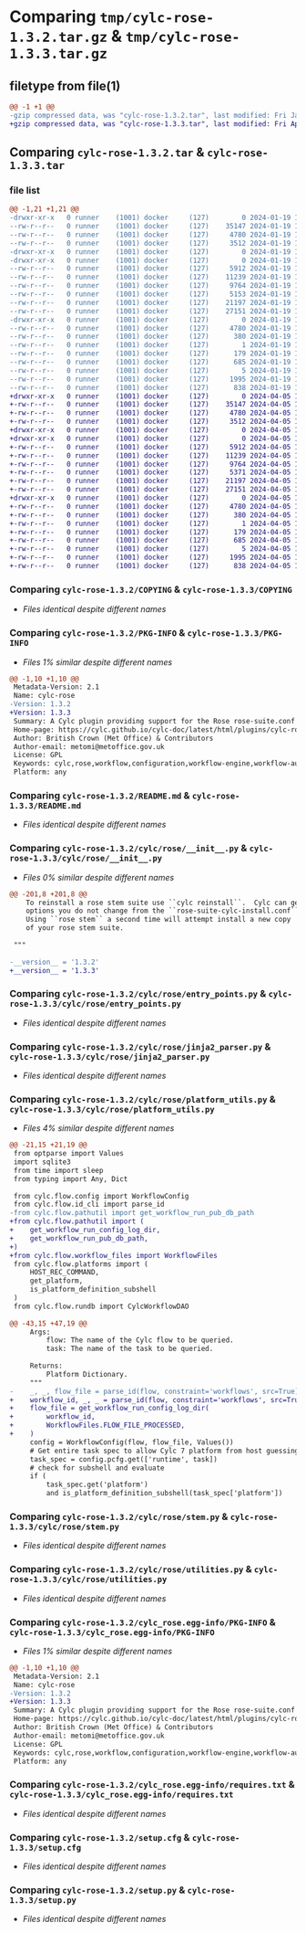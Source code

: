 # Comparing `tmp/cylc-rose-1.3.2.tar.gz` & `tmp/cylc-rose-1.3.3.tar.gz`

## filetype from file(1)

```diff
@@ -1 +1 @@
-gzip compressed data, was "cylc-rose-1.3.2.tar", last modified: Fri Jan 19 10:11:53 2024, max compression
+gzip compressed data, was "cylc-rose-1.3.3.tar", last modified: Fri Apr  5 14:59:53 2024, max compression
```

## Comparing `cylc-rose-1.3.2.tar` & `cylc-rose-1.3.3.tar`

### file list

```diff
@@ -1,21 +1,21 @@
-drwxr-xr-x   0 runner    (1001) docker     (127)        0 2024-01-19 10:11:53.845994 cylc-rose-1.3.2/
--rw-r--r--   0 runner    (1001) docker     (127)    35147 2024-01-19 10:11:49.000000 cylc-rose-1.3.2/COPYING
--rw-r--r--   0 runner    (1001) docker     (127)     4780 2024-01-19 10:11:53.845994 cylc-rose-1.3.2/PKG-INFO
--rw-r--r--   0 runner    (1001) docker     (127)     3512 2024-01-19 10:11:49.000000 cylc-rose-1.3.2/README.md
-drwxr-xr-x   0 runner    (1001) docker     (127)        0 2024-01-19 10:11:53.841994 cylc-rose-1.3.2/cylc/
-drwxr-xr-x   0 runner    (1001) docker     (127)        0 2024-01-19 10:11:53.845994 cylc-rose-1.3.2/cylc/rose/
--rw-r--r--   0 runner    (1001) docker     (127)     5912 2024-01-19 10:11:49.000000 cylc-rose-1.3.2/cylc/rose/__init__.py
--rw-r--r--   0 runner    (1001) docker     (127)    11239 2024-01-19 10:11:49.000000 cylc-rose-1.3.2/cylc/rose/entry_points.py
--rw-r--r--   0 runner    (1001) docker     (127)     9764 2024-01-19 10:11:49.000000 cylc-rose-1.3.2/cylc/rose/jinja2_parser.py
--rw-r--r--   0 runner    (1001) docker     (127)     5153 2024-01-19 10:11:49.000000 cylc-rose-1.3.2/cylc/rose/platform_utils.py
--rw-r--r--   0 runner    (1001) docker     (127)    21197 2024-01-19 10:11:49.000000 cylc-rose-1.3.2/cylc/rose/stem.py
--rw-r--r--   0 runner    (1001) docker     (127)    27151 2024-01-19 10:11:49.000000 cylc-rose-1.3.2/cylc/rose/utilities.py
-drwxr-xr-x   0 runner    (1001) docker     (127)        0 2024-01-19 10:11:53.845994 cylc-rose-1.3.2/cylc_rose.egg-info/
--rw-r--r--   0 runner    (1001) docker     (127)     4780 2024-01-19 10:11:53.000000 cylc-rose-1.3.2/cylc_rose.egg-info/PKG-INFO
--rw-r--r--   0 runner    (1001) docker     (127)      380 2024-01-19 10:11:53.000000 cylc-rose-1.3.2/cylc_rose.egg-info/SOURCES.txt
--rw-r--r--   0 runner    (1001) docker     (127)        1 2024-01-19 10:11:53.000000 cylc-rose-1.3.2/cylc_rose.egg-info/dependency_links.txt
--rw-r--r--   0 runner    (1001) docker     (127)      179 2024-01-19 10:11:53.000000 cylc-rose-1.3.2/cylc_rose.egg-info/entry_points.txt
--rw-r--r--   0 runner    (1001) docker     (127)      685 2024-01-19 10:11:53.000000 cylc-rose-1.3.2/cylc_rose.egg-info/requires.txt
--rw-r--r--   0 runner    (1001) docker     (127)        5 2024-01-19 10:11:53.000000 cylc-rose-1.3.2/cylc_rose.egg-info/top_level.txt
--rw-r--r--   0 runner    (1001) docker     (127)     1995 2024-01-19 10:11:53.845994 cylc-rose-1.3.2/setup.cfg
--rw-r--r--   0 runner    (1001) docker     (127)      838 2024-01-19 10:11:49.000000 cylc-rose-1.3.2/setup.py
+drwxr-xr-x   0 runner    (1001) docker     (127)        0 2024-04-05 14:59:53.801746 cylc-rose-1.3.3/
+-rw-r--r--   0 runner    (1001) docker     (127)    35147 2024-04-05 14:59:50.000000 cylc-rose-1.3.3/COPYING
+-rw-r--r--   0 runner    (1001) docker     (127)     4780 2024-04-05 14:59:53.801746 cylc-rose-1.3.3/PKG-INFO
+-rw-r--r--   0 runner    (1001) docker     (127)     3512 2024-04-05 14:59:50.000000 cylc-rose-1.3.3/README.md
+drwxr-xr-x   0 runner    (1001) docker     (127)        0 2024-04-05 14:59:53.801746 cylc-rose-1.3.3/cylc/
+drwxr-xr-x   0 runner    (1001) docker     (127)        0 2024-04-05 14:59:53.801746 cylc-rose-1.3.3/cylc/rose/
+-rw-r--r--   0 runner    (1001) docker     (127)     5912 2024-04-05 14:59:50.000000 cylc-rose-1.3.3/cylc/rose/__init__.py
+-rw-r--r--   0 runner    (1001) docker     (127)    11239 2024-04-05 14:59:50.000000 cylc-rose-1.3.3/cylc/rose/entry_points.py
+-rw-r--r--   0 runner    (1001) docker     (127)     9764 2024-04-05 14:59:50.000000 cylc-rose-1.3.3/cylc/rose/jinja2_parser.py
+-rw-r--r--   0 runner    (1001) docker     (127)     5371 2024-04-05 14:59:50.000000 cylc-rose-1.3.3/cylc/rose/platform_utils.py
+-rw-r--r--   0 runner    (1001) docker     (127)    21197 2024-04-05 14:59:50.000000 cylc-rose-1.3.3/cylc/rose/stem.py
+-rw-r--r--   0 runner    (1001) docker     (127)    27151 2024-04-05 14:59:50.000000 cylc-rose-1.3.3/cylc/rose/utilities.py
+drwxr-xr-x   0 runner    (1001) docker     (127)        0 2024-04-05 14:59:53.801746 cylc-rose-1.3.3/cylc_rose.egg-info/
+-rw-r--r--   0 runner    (1001) docker     (127)     4780 2024-04-05 14:59:53.000000 cylc-rose-1.3.3/cylc_rose.egg-info/PKG-INFO
+-rw-r--r--   0 runner    (1001) docker     (127)      380 2024-04-05 14:59:53.000000 cylc-rose-1.3.3/cylc_rose.egg-info/SOURCES.txt
+-rw-r--r--   0 runner    (1001) docker     (127)        1 2024-04-05 14:59:53.000000 cylc-rose-1.3.3/cylc_rose.egg-info/dependency_links.txt
+-rw-r--r--   0 runner    (1001) docker     (127)      179 2024-04-05 14:59:53.000000 cylc-rose-1.3.3/cylc_rose.egg-info/entry_points.txt
+-rw-r--r--   0 runner    (1001) docker     (127)      685 2024-04-05 14:59:53.000000 cylc-rose-1.3.3/cylc_rose.egg-info/requires.txt
+-rw-r--r--   0 runner    (1001) docker     (127)        5 2024-04-05 14:59:53.000000 cylc-rose-1.3.3/cylc_rose.egg-info/top_level.txt
+-rw-r--r--   0 runner    (1001) docker     (127)     1995 2024-04-05 14:59:53.805746 cylc-rose-1.3.3/setup.cfg
+-rw-r--r--   0 runner    (1001) docker     (127)      838 2024-04-05 14:59:50.000000 cylc-rose-1.3.3/setup.py
```

### Comparing `cylc-rose-1.3.2/COPYING` & `cylc-rose-1.3.3/COPYING`

 * *Files identical despite different names*

### Comparing `cylc-rose-1.3.2/PKG-INFO` & `cylc-rose-1.3.3/PKG-INFO`

 * *Files 1% similar despite different names*

```diff
@@ -1,10 +1,10 @@
 Metadata-Version: 2.1
 Name: cylc-rose
-Version: 1.3.2
+Version: 1.3.3
 Summary: A Cylc plugin providing support for the Rose rose-suite.conf file.
 Home-page: https://cylc.github.io/cylc-doc/latest/html/plugins/cylc-rose.html
 Author: British Crown (Met Office) & Contributors
 Author-email: metomi@metoffice.gov.uk
 License: GPL
 Keywords: cylc,rose,workflow,configuration,workflow-engine,workflow-automation,workflow-management
 Platform: any
```

### Comparing `cylc-rose-1.3.2/README.md` & `cylc-rose-1.3.3/README.md`

 * *Files identical despite different names*

### Comparing `cylc-rose-1.3.2/cylc/rose/__init__.py` & `cylc-rose-1.3.3/cylc/rose/__init__.py`

 * *Files 0% similar despite different names*

```diff
@@ -201,8 +201,8 @@
    To reinstall a rose stem suite use ``cylc reinstall``.  Cylc can get any
    options you do not change from the ``rose-suite-cylc-install.conf``` file.
    Using ``rose stem`` a second time will attempt install a new copy
    of your rose stem suite.
 
 """
 
-__version__ = '1.3.2'
+__version__ = '1.3.3'
```

### Comparing `cylc-rose-1.3.2/cylc/rose/entry_points.py` & `cylc-rose-1.3.3/cylc/rose/entry_points.py`

 * *Files identical despite different names*

### Comparing `cylc-rose-1.3.2/cylc/rose/jinja2_parser.py` & `cylc-rose-1.3.3/cylc/rose/jinja2_parser.py`

 * *Files identical despite different names*

### Comparing `cylc-rose-1.3.2/cylc/rose/platform_utils.py` & `cylc-rose-1.3.3/cylc/rose/platform_utils.py`

 * *Files 4% similar despite different names*

```diff
@@ -21,15 +21,19 @@
 from optparse import Values
 import sqlite3
 from time import sleep
 from typing import Any, Dict
 
 from cylc.flow.config import WorkflowConfig
 from cylc.flow.id_cli import parse_id
-from cylc.flow.pathutil import get_workflow_run_pub_db_path
+from cylc.flow.pathutil import (
+    get_workflow_run_config_log_dir,
+    get_workflow_run_pub_db_path,
+)
+from cylc.flow.workflow_files import WorkflowFiles
 from cylc.flow.platforms import (
     HOST_REC_COMMAND,
     get_platform,
     is_platform_definition_subshell
 )
 from cylc.flow.rundb import CylcWorkflowDAO
 
@@ -43,15 +47,19 @@
     Args:
         flow: The name of the Cylc flow to be queried.
         task: The name of the task to be queried.
 
     Returns:
         Platform Dictionary.
     """
-    _, _, flow_file = parse_id(flow, constraint='workflows', src=True)
+    workflow_id, _, _ = parse_id(flow, constraint='workflows', src=True)
+    flow_file = get_workflow_run_config_log_dir(
+        workflow_id,
+        WorkflowFiles.FLOW_FILE_PROCESSED,
+    )
     config = WorkflowConfig(flow, flow_file, Values())
     # Get entire task spec to allow Cylc 7 platform from host guessing.
     task_spec = config.pcfg.get(['runtime', task])
     # check for subshell and evaluate
     if (
         task_spec.get('platform')
         and is_platform_definition_subshell(task_spec['platform'])
```

### Comparing `cylc-rose-1.3.2/cylc/rose/stem.py` & `cylc-rose-1.3.3/cylc/rose/stem.py`

 * *Files identical despite different names*

### Comparing `cylc-rose-1.3.2/cylc/rose/utilities.py` & `cylc-rose-1.3.3/cylc/rose/utilities.py`

 * *Files identical despite different names*

### Comparing `cylc-rose-1.3.2/cylc_rose.egg-info/PKG-INFO` & `cylc-rose-1.3.3/cylc_rose.egg-info/PKG-INFO`

 * *Files 1% similar despite different names*

```diff
@@ -1,10 +1,10 @@
 Metadata-Version: 2.1
 Name: cylc-rose
-Version: 1.3.2
+Version: 1.3.3
 Summary: A Cylc plugin providing support for the Rose rose-suite.conf file.
 Home-page: https://cylc.github.io/cylc-doc/latest/html/plugins/cylc-rose.html
 Author: British Crown (Met Office) & Contributors
 Author-email: metomi@metoffice.gov.uk
 License: GPL
 Keywords: cylc,rose,workflow,configuration,workflow-engine,workflow-automation,workflow-management
 Platform: any
```

### Comparing `cylc-rose-1.3.2/cylc_rose.egg-info/requires.txt` & `cylc-rose-1.3.3/cylc_rose.egg-info/requires.txt`

 * *Files identical despite different names*

### Comparing `cylc-rose-1.3.2/setup.cfg` & `cylc-rose-1.3.3/setup.cfg`

 * *Files identical despite different names*

### Comparing `cylc-rose-1.3.2/setup.py` & `cylc-rose-1.3.3/setup.py`

 * *Files identical despite different names*

